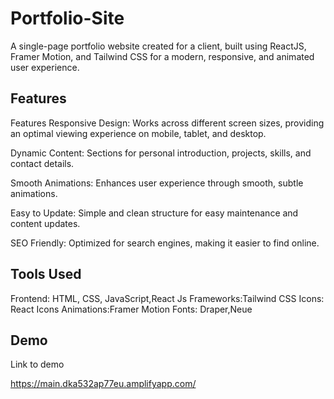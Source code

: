 
# Portfolio-Site

A single-page portfolio website created for a client, built using ReactJS, Framer Motion, and Tailwind CSS for a modern, responsive, and animated user experience.

## Features

Features
Responsive Design: Works across different screen sizes, providing an optimal viewing experience on mobile, tablet, and desktop.

Dynamic Content: Sections for personal introduction, projects, skills, and contact details.

Smooth Animations: Enhances user experience through smooth, subtle animations.

Easy to Update: Simple and clean structure for easy maintenance and content updates.

SEO Friendly: Optimized for search engines, making it easier to find online.
## Tools Used

Frontend: HTML, CSS, JavaScript,React Js
Frameworks:Tailwind CSS 
Icons: React Icons
Animations:Framer Motion
Fonts: Draper,Neue 
## Demo

Link to demo

https://main.dka532ap77eu.amplifyapp.com/
